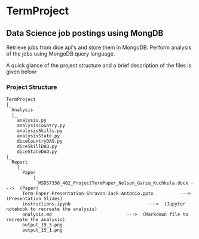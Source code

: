 # TermProject
## Data Science job postings using MongDB
Retrieve jobs from dice api's and store them in MongoDB. Perform analysis of the jobs using MongoDB query language.

A quick glance of the project structure and a brief description of the files is given below:

### Project Structure

```{}
TermProject  
|_  
  Analysis  
  |_  
    analysis.py
    analysisCountry.py
    analysisSkills.py
    analysisState.py
    diceCountryDAO.py
    diceSkillDAO.py
    diceStateDAO.py
|_
  Report
    |_
      Paper
          |_
            MSDS7330_402_ProjectTermPaper_Nelson_Garza_Kuchkula.docx --->  (Paper)
      Term-Paper-Presentation-Shravan-Jack-Antonio.pptx 	     --->  (Presentation Slides)
      instructions.ipynb 				             --->  (Jupyter notebook to recreate the analysis)
      analysis.md 						     --->  (Markdown file to recreate the analysis)
      output_19_3.png
      output_15_1.png
```
